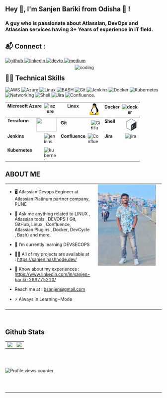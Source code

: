 ## Hey 👋, I'm Sanjen Bariki from Odisha 🍁 !  

### A guy who is passionate about Atlassian, DevOps and Atlassian services having 3+ Years of experience in IT field. 
  
## 📬 Connect  :

<a href="https://github.com/Bsanjen/" target="_blank">
<img src=https://img.shields.io/badge/github-%2324292e.svg?&style=for-the-badge&logo=github&logoColor=white alt=github style="margin-bottom: 5px;" />
</a>
<a href="https://www.linkedin.com/in/sanjen-bariki-299775210/" target="_blank">
<img src=https://img.shields.io/badge/linkedin-%231E77B5.svg?&style=for-the-badge&logo=linkedin&logoColor=white alt=linkedin style="margin-bottom: 5px;" />
</a>
<a href="https://sanjen.hashnode.dev/" target="_blank">
<img src=https://img.shields.io/badge/dev.to-%2308090A.svg?&style=for-the-badge&logo=dev.to&logoColor=white alt=devto style="margin-bottom: 5px;" />
</a>  
<a href="https://medium.com/@bsanjen" target="_blank">
<img src=https://img.shields.io/badge/Medium-%2308090A.svg?&style=for-the-badge&logo=medium&logoColor=white alt=medium style="margin-bottom: 5px;" />
</a>  

<br/>  
 <img  align="right"  alt="coding" width="280" src="https://resource.nife.io/wp-content/uploads/2022/08/partner.gif">

## 👨‍💻 Technical Skills

![AWS](https://img.shields.io/badge/AWS-%23FF9900.svg) ![Azure](https://img.shields.io/badge/Azure-%230072C6.svg) ![Linux](https://img.shields.io/badge/Linux-FCC624) ![BASH](https://img.shields.io/badge/BASH-%23121011.svg) ![Git](https://img.shields.io/badge/Git-3670A0) ![Jenkins](https://img.shields.io/badge/Jenkins-%235835CC.svg) ![Docker](https://img.shields.io/badge/Docker-%230072C6.svg) ![Kubernetes](https://img.shields.io/badge/Kubernetes-FCC624) ![Networking](https://img.shields.io/badge/Networking-%235835CC.svg) ![Shell](https://img.shields.io/badge/Shell-%23121011.svg) ![Jira](https://img.shields.io/badge/Jira-%230A0AFF.svg) ![Confluence](https://img.shields.io/badge/Confluence-%231F56A0.svg).

| **Microsoft Azure** &nbsp; <a href="https://azure.microsoft.com" target="_blank" rel="noreferrer"> <img align="right" src="https://upload.wikimedia.org/wikipedia/commons/4/47/Microsoft_Azure_Logo.svg" alt="azure" width="40" height="40"/> </a> | **Linux** &nbsp; <a href="https://www.linux.org/" target="_blank" rel="noreferrer"> <img align="right" src="https://raw.githubusercontent.com/devicons/devicon/master/icons/linux/linux-original.svg" alt="linux" width="40" height="40"/> </a> | **Docker** &nbsp; <a href="https://www.docker.com/" target="_blank" rel="noreferrer"> <img align="right" src="https://www.docker.com/wp-content/uploads/2022/03/vertical-logo-monochromatic.png" alt="docker" width="50" height="35"/> </a> |
| --- | --- | --- |
| **Terraform** &nbsp; <a href="https://www.terraform.io/" target="_blank" rel="noreferrer"> <img align="right" src="https://www.aviator.co/blog/wp-content/uploads/2023/01/terraform.png" width="65" height="45"/> </a> | **Git** &nbsp; <a href="https://github.com/" target="_blank" rel="noreferrer"> <img align="right" src="https://git-scm.com/images/logos/downloads/Git-Icon-1788C.png" alt="GitHub" width="30" height="30"/> </a> | **Shell** &nbsp; <a href="https://www.gnu.org/software/bash/" target="_blank" rel="noreferrer"> <img align="right" src="https://raw.githubusercontent.com/devicons/devicon/master/icons/bash/bash-original.svg" alt="shell" width="40" height="40"/> </a> |
| **Jenkins** &nbsp; <a href="https://www.jenkins.io" target="_blank" rel="noreferrer"> <img align="right" src="https://www.vectorlogo.zone/logos/jenkins/jenkins-icon.svg" alt="jenkins" width="40" height="40"/> </a> | **Confluence** &nbsp; <a href="https://www.atlassian.com/software/confluence" target="_blank" rel="noreferrer"> <img align="right" src="https://upload.wikimedia.org/wikipedia/commons/thumb/3/38/Confluence_Logo_2019.svg/1200px-Confluence_Logo_2019.svg.png" alt="Confluence" width="40" height="40"/> </a> | **Jira** &nbsp; <a href="https://www.atlassian.com/software/jira" target="_blank" rel="noreferrer"> <img align="right" src="https://upload.wikimedia.org/wikipedia/commons/thumb/e/e5/Jira_Logo.svg/2560px-Jira_Logo.svg.png" alt="jira" width="40" height="40"/> </a> |
| **Kubernetes** &nbsp; <a href="https://kubernetes.io/" target="_blank" rel="noreferrer"> <img align="right" src="https://static-00.iconduck.com/assets.00/kubernetes-icon-2048x1995-r1q3f8n7.png" alt="kubernetes" width="40" height="40"/> </a> |


## ABOUT ME 
<table><tr><td valign="top" width="50%">

- 🖥️ Atlassian Devops Engineer at Atlassian Platinum partner company, PUNE
  

- 🔮 Ask me anything related to LINUX , Atlassian tools , DEVOPS ( Git, GitHub, Linux , Confluence, Atlassian Plugins , Docker, DevCycle , Bash) and more.  
  

- 🌱 I’m currently learning DEVSECOPS  
  

-   👨‍💻 All of my projects are available at : https://sanjen.hashnode.dev/

- 📄 Know about my experiences : https://www.linkedin.com/in/sanjen-bariki-299775210/
  

- Reach me at : bsanjen@gmail.com
  

- ⚡ Always in Learning-Mode  


</td><td valign="top" width="50%">

<div align="center">
<img src="https://github.com/Bsanjen/bsanjen/blob/main/IMG_20240502_084436_606.jpg?raw=true" align="center" style="width: 100%" />
</div>  


</td></tr></table>  

<br/>  





## Github Stats  
<table><tr><td valign="top" width="50%">

<img src="https://github-readme-stats.vercel.app/api?username=Bsanjen&show_icons=true&count_private=true&hide_border=true" align="left" style="width: 100%" />

</td><td valign="top" width="50%">

<img src="https://github-readme-stats.vercel.app/api/top-langs/?username=bsanjen&hide_border=true&layout=compact" align="left" style="width: 100%" />

</td></tr></table>  

<br/>  

  

<br/>  

![Profile views counter](https://komarev.com/ghpvc/?username=bsanjen&&style=flat-square)  
  

<br/>  


<br />

----

